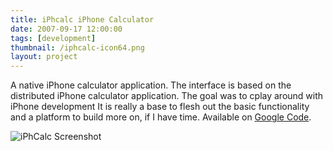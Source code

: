 ```yaml
---
title: iPhcalc iPhone Calculator
date: 2007-09-17 12:00:00
tags: [development]
thumbnail: /iphcalc-icon64.png
layout: project
---
```

A native iPhone calculator application. The interface is based on the distributed iPhone calculator application. The goal was to cplay around with iPhone development It is really a base to flesh out the basic functionality and a platform to build more on, if I have time.  Available on <a href="http://code.google.com/p/iphcalc/">Google Code</a>.

![iPhCalc Screenshot]({{site.asseturl}}/iphcalc-screenshot.png "iPhCalc Screenshot")
